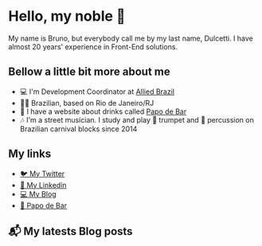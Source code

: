 # Hello, my noble 🍻

My name is Bruno, but everybody call me by my last name, Dulcetti. I have almost 20 years' experience in Front-End solutions.

## Bellow a little bit more about me

- 💻 I'm Development Coordinator at [Allied Brazil](http://www.alliedbrasil.com)
- 🏴‍☠️ Brazilian, based on Rio de Janeiro/RJ
- 🍻 I have a website about drinks called [Papo de Bar](https:///www.papodebar.com)
- 🎶 I'm a street musician. I study and play 🎺 trumpet and 🥁 percussion on Brazilian carnival blocks since 2014

## My links

- [🐦 My Twitter](https://www.twitter.com/dulcetti)
- [🔭 My Linkedin](https://www.linkedin.com/in/dulcetti)
- [💻 My Blog](https://www.brunodulcetti.com/)
- [🍻 Papo de Bar](https:///www.papodebar.com)

## 📬 My latests Blog posts

<!-- BLOG-POST-LIST:START -->
<!-- BLOG-POST-LIST:END -->
